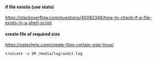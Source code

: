 #### if file existis (use stats)

https://stackoverflow.com/questions/40082346/how-to-check-if-a-file-exists-in-a-shell-script


#### create file of required size 

https://ostechnix.com/create-files-certain-size-linux/

    truncate -s 5M /media/log/audit.log
